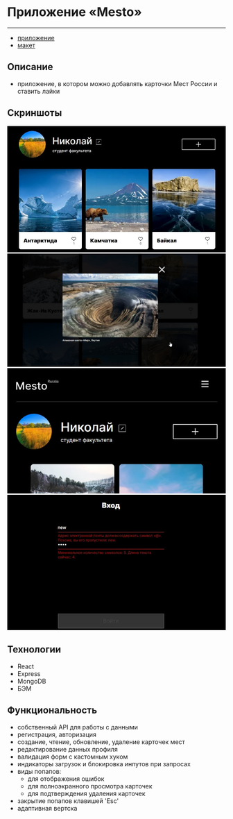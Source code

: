 # Приложение «Mesto»
***

- [приложение](https://mestorussia.nikolaym.nomoredomains.club)
- [макет](https://www.figma.com/file/5H3gsn5lIGPwzBPby9jAOo/JavaScript.-Sprint-12?node-id=0%3A1)

## Описание
- приложение, в котором можно добавлять карточки Мест России и ставить лайки

## Скриншоты
![поиск фильмов](https://github.com/NikolayMishaev/mesto/raw/main/frontend/src/images/readme/01.jpg)
![мобильное меню и кнопка управления пагинацией](https://github.com/NikolayMishaev/mesto/raw/main/frontend/src/images/readme/02.jpg)
![регистрация, ЛК](https://github.com/NikolayMishaev/mesto/raw/main/frontend/src/images/readme/03.jpg)
![страница профиля и поиск фильмов](https://github.com/NikolayMishaev/mesto/raw/main/frontend/src/images/readme/04.jpg)

## Технологии
- React
- Express
- MongoDB
- БЭМ

## Функциональность
- собственный API для работы с данными
- регистрация, авторизация
- создание, чтение, обновление, удаление карточек мест
- редактирование данных профиля
- валидация форм с кастомным хуком
- индикаторы загрузок и блокировка инпутов при запросах
- виды попапов:
  - для отображения ошибок
  - для полноэкранного просмотра карточек
  - для подтверждения удаления карточек
- закрытие попапов клавишей 'Esc'
- адаптивная вертска
